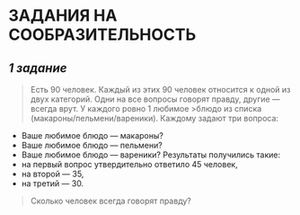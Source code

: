 # ЗАДАНИЯ НА СООБРАЗИТЕЛЬНОСТЬ
## ***1 задание***
> Есть 90 человек. Каждый из этих 90 человек относится к одной из двух категорий. Одни на все вопросы говорят правду, другие — всегда врут. У каждого ровно 1 любимое      >блюдо из списка (макароны/пельмени/вареники). 
>Каждому задают три вопроса:
+ Ваше любимое блюдо — макароны?
+ Ваше любимое блюдо — пельмени?
+ Ваше любимое блюдо — вареники?
Результаты получились такие:
+ на первый вопрос утвердительно ответило 45 человек,
+ на второй — 35,
+ на третий — 30.
> Сколько человек всегда говорят правду?
